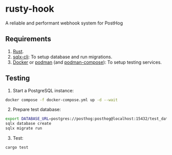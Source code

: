 # rusty-hook
A reliable and performant webhook system for PostHog

## Requirements

1. [Rust](https://www.rust-lang.org/tools/install).
2. [sqlx-cli](https://crates.io/crates/sqlx-cli): To setup database and run migrations.
3. [Docker](https://docs.docker.com/engine/install/) or [podman](https://podman.io/docs/installation) (and [podman-compose](https://github.com/containers/podman-compose#installation)): To setup testing services.

## Testing

1. Start a PostgreSQL instance:
```bash
docker compose -f docker-compose.yml up -d --wait
```

2. Prepare test database:
```bash
export DATABASE_URL=postgres://posthog:posthog@localhost:15432/test_database
sqlx database create
sqlx migrate run
```

3. Test:
```bash
cargo test
```

